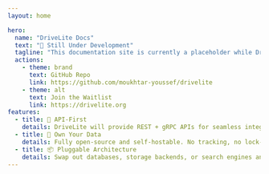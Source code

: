 ```yaml
---
layout: home

hero:
  name: "DriveLite Docs"
  text: "🚧 Still Under Development"
  tagline: "This documentation site is currently a placeholder while DriveLite is being built."
  actions:
    - theme: brand
      text: GitHub Repo
      link: https://github.com/moukhtar-youssef/drivelite
    - theme: alt
      text: Join the Waitlist
      link: https://drivelite.org
features:
  - title: 🚀 API-First
    details: DriveLite will provide REST + gRPC APIs for seamless integration.
  - title: 🔐 Own Your Data
    details: Fully open-source and self-hostable. No tracking, no lock-in.
  - title: 📦 Pluggable Architecture
    details: Swap out databases, storage backends, or search engines anytime.
---
```

